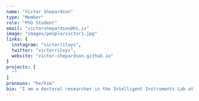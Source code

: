 ```yaml
---
name: "Victor Shepardson"
type: "Member"
role: "PhD Student"
email: "victorshepardson@hi.is"
image: "images/people/victor1.jpg"
links: {
  instagram: "victorrileys",
  twitter: "victorrileys",
  website: "victor-shepardson.github.io"
}
projects: [
  ""
]
pronouns: "he/him"
bio: "I am a doctoral researcher in the Intelligent Instruments Lab at LHI. Previously I worked as a machine learning engineer on neural models of speech, and before that I studied Digital Musics at Dartmouth College and Computer Science at the University of Virginia. My interests include machine learning, artificial intelligence, electronic and audiovisual music, and improvisation. In my current research, I approach the lived experience of people with AI via design and performance of new musical instruments. My projects include the Living Looper, which reimagines the live looping pedal through neural synthesis algorithms, and Notochord, a probabilistic model for MIDI performances."
---
```



